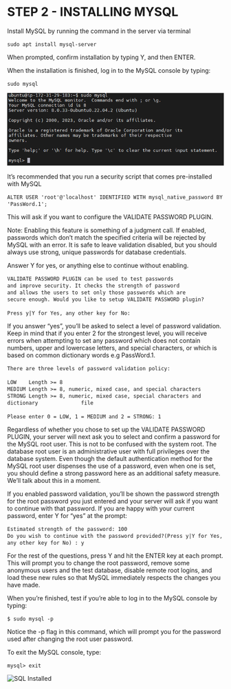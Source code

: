 # STEP 2 - INSTALLING MYSQL
Install MySQL by running the command in the server via terminal
```
sudo apt install mysql-server
```
When prompted, confirm installation by typing Y, and then ENTER.

When the installation is finished, log in to the MySQL console by typing:

```
sudo mysql
```
![SQL Installed](./images/MySQL%20Validation.png)

It’s recommended that you run a security script that comes pre-installed with MySQL
```
ALTER USER 'root'@'localhost' IDENTIFIED WITH mysql_native_password BY 'PassWord.1';
```
This will ask if you want to configure the VALIDATE PASSWORD PLUGIN.

Note: Enabling this feature is something of a judgment call. If enabled, passwords which don’t match the specified criteria will
be rejected by MySQL with an error. It is safe to leave validation disabled, but you should always use strong, unique passwords 
for database credentials.

Answer Y for yes, or anything else to continue without enabling.


```
VALIDATE PASSWORD PLUGIN can be used to test passwords
and improve security. It checks the strength of password
and allows the users to set only those passwords which are
secure enough. Would you like to setup VALIDATE PASSWORD plugin?

Press y|Y for Yes, any other key for No:
```


If you answer “yes”, you’ll be asked to select a level of password validation. Keep in mind that if you enter 2 for the strongest
level, you will receive errors when attempting to set any password which does not contain numbers, upper and lowercase letters, 
and special characters, or which is based on common dictionary words e.g PassWord.1.


```
There are three levels of password validation policy:

LOW    Length >= 8
MEDIUM Length >= 8, numeric, mixed case, and special characters
STRONG Length >= 8, numeric, mixed case, special characters and dictionary              file

Please enter 0 = LOW, 1 = MEDIUM and 2 = STRONG: 1
```


Regardless of whether you chose to set up the VALIDATE PASSWORD PLUGIN, your server will next ask you to select and confirm a
password for the MySQL root user. This is not to be confused with the system root. The database root user is an administrative user
with full privileges over the database system. Even though the default authentication method for the MySQL root user dispenses the
use of a password, even when one is set, you should define a strong password here as an additional safety measure. 
We’ll talk about this in a moment.


If you enabled password validation, you’ll be shown the password strength for the root password you just entered and your server
will ask if you want to continue with that password. If you are happy with your current password, enter Y for “yes” at the prompt:


```
Estimated strength of the password: 100 
Do you wish to continue with the password provided?(Press y|Y for Yes, any other key for No) : y
```


For the rest of the questions, press Y and hit the ENTER key at each prompt. This will prompt you to change the root password, 
remove some anonymous users and the test database, disable remote root logins, and load these new rules so that MySQL immediately
respects the changes you have made.

When you’re finished, test if you’re able to log in to the MySQL console by typing:


```
$ sudo mysql -p
```


Notice the -p flag in this command, which will prompt you for the password used after changing the root user password.

To exit the MySQL console, type:

```
mysql> exit
```

![SQL Installed](./images/SQL%20security.png)